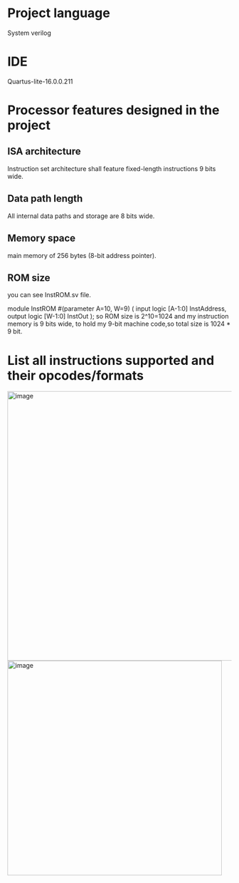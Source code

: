 # Project language 
System verilog

# IDE
Quartus-lite-16.0.0.211

# Processor features designed in the project

## ISA architecture
Instruction set architecture shall feature fixed-length instructions 9 bits wide.
## Data path length
All internal data paths and storage are 8 bits wide.
## Memory space
main memory of 256 bytes (8-bit address pointer).
## ROM size

you can see InstROM.sv file.

module InstROM #(parameter A=10, W=9) (
  input  logic   [A-1:0] InstAddress,
  output logic [W-1:0] InstOut
);
so ROM size is 2^10=1024 and my instruction memory is 9 bits wide, to hold my 9-bit machine code,so total size is 1024 * 9 bit.

# List all instructions supported and their opcodes/formats
<img width="605" alt="image" src="https://user-images.githubusercontent.com/67783915/180000051-73798f2a-f264-4da6-8e52-1a982af75509.png">
<img width="482" alt="image" src="https://user-images.githubusercontent.com/67783915/180000358-9260fc19-1e96-477a-9efb-df88ab9bade5.png">
